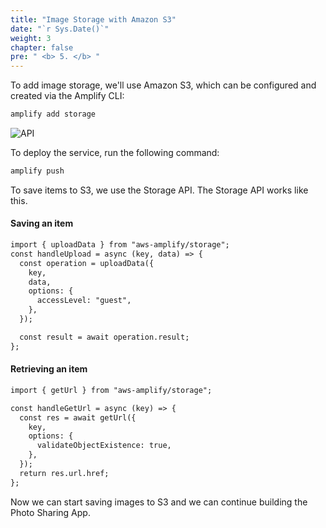 ```yaml
---
title: "Image Storage with Amazon S3"
date: "`r Sys.Date()`"
weight: 3
chapter: false
pre: " <b> 5. </b> "
---
```


To add image storage, we'll use Amazon S3, which can be configured and created via the Amplify CLI:

```html
amplify add storage
```

![API](/images/5-s3/s3-01.png)

To deploy the service, run the following command:

```html
amplify push
```

To save items to S3, we use the Storage API. The Storage API works like this.

#### Saving an item

```html
import { uploadData } from "aws-amplify/storage";
const handleUpload = async (key, data) => {
  const operation = uploadData({
    key,
    data,
    options: {
      accessLevel: "guest",
    },
  });

  const result = await operation.result;
};
```

#### Retrieving an item

```html
import { getUrl } from "aws-amplify/storage";

const handleGetUrl = async (key) => {
  const res = await getUrl({
    key,
    options: {
      validateObjectExistence: true,
    },
  });
  return res.url.href;
};
```

Now we can start saving images to S3 and we can continue building the Photo Sharing App.
